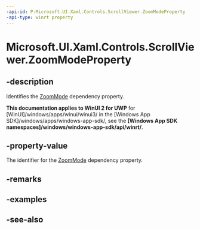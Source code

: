 ```yaml
---
-api-id: P:Microsoft.UI.Xaml.Controls.ScrollViewer.ZoomModeProperty
-api-type: winrt property
---
```


<!-- Property syntax
public Windows.UI.Xaml.DependencyProperty ZoomModeProperty { get; }
-->

# Microsoft.UI.Xaml.Controls.ScrollViewer.ZoomModeProperty

## -description
Identifies the [ZoomMode](scrollviewer_zoommode.md) dependency property.

**This documentation applies to WinUI 2 for UWP** for [WinUI]/windows/apps/winui/winui3/ in the [Windows App SDK]/windows/apps/windows-app-sdk/, see the **[Windows App SDK namespaces]/windows/windows-app-sdk/api/winrt/**.

## -property-value
The identifier for the [ZoomMode](scrollviewer_zoommode.md) dependency property.

## -remarks

## -examples

## -see-also
